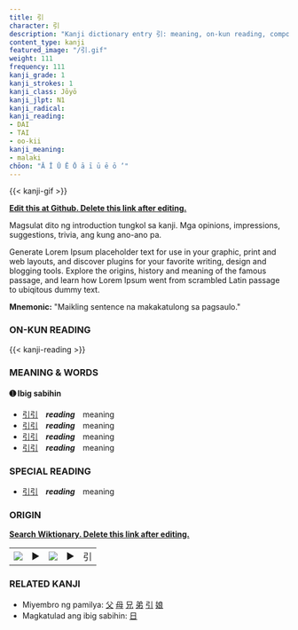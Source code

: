 ```yaml
---
title: 引
character: 引
description: "Kanji dictionary entry 引: meaning, on-kun reading, compounds, origin, related kanji"
content_type: kanji
featured_image: "/引.gif"
weight: 111
frequency: 111
kanji_grade: 1
kanji_strokes: 1
kanji_class: Jōyō
kanji_jlpt: N1
kanji_radical: 
kanji_reading: 
- DAI
- TAI
- oo-kii
kanji_meaning:
- malaki
chōon: "Ā Ī Ū Ē Ō ā ī ū ē ō ’"
---
```

[//]: # (Don't edit the line below. Kanji animated GIF code is automatically generated.)
{{< kanji-gif >}}

[//]: # (Edit below this line.)

**[Edit this at Github. Delete this link after editing.](https://github.com/tim0g/tim/tree/main/content/kanji/引/index.md)**

Magsulat dito ng introduction tungkol sa kanji. Mga opinions, impressions, suggestions, trivia, ang kung ano-ano pa.

Generate Lorem Ipsum placeholder text for use in your graphic, print and web layouts, and discover plugins for your favorite writing, design and blogging tools. Explore the origins, history and meaning of the famous passage, and learn how Lorem Ipsum went from scrambled Latin passage to ubiqitous dummy text.
 
**Mnemonic:** "Maikling sentence na makakatulong sa pagsaulo."

### ON-KUN READING

[//]: # (Don't edit the line below. ON-KUN READING code is automatically generated.)
{{< kanji-reading >}}

### MEANING & WORDS

#### ➊ **Ibig sabihin**
  - [引](../引)[引](../引)　***reading***　meaning
  - [引](../引)[引](../引)　***reading***　meaning
  - [引](../引)[引](../引)　***reading***　meaning
  - [引](../引)[引](../引)　***reading***　meaning

### SPECIAL READING
  - [引](../引)[引](../引)　***reading***　meaning

### ORIGIN

**[Search Wiktionary. Delete this link after editing.](https://wiktionary.org/wiki/引)**
<table class="kanji-table"><tr><td>
<img src="60px-引-bronze.svg.png">
</td><td>▶</td><td>
<img src="60px-引-oracle.svg.png">
</td><td>▶</td>
<td class="kanji-origin">引</td>
</tr></table>

### RELATED KANJI
- Miyembro ng pamilya: [父](../父) [母](../母) [兄](../兄) [弟](../弟) [引](../引) [娘](../娘)
- Magkatulad ang ibig sabihin: [日](../日)
